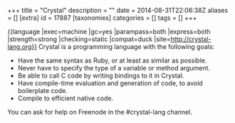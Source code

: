 +++
title = "Crystal"
description = ""
date = 2014-08-31T22:06:38Z
aliases = []
[extra]
id = 17887
[taxonomies]
categories = []
tags = []
+++

{{language
|exec=machine
|gc=yes
|parampass=both
|express=both
|strength=strong
|checking=static
|compat=duck
|site=http://crystal-lang.org}}
Crystal is a programming language with the following goals:
* Have the same syntax as Ruby, or at least as similar as possible.
* Never have to specify the type of a variable or method argument.
* Be able to call C code by writing bindings to it in Crystal.
* Have compile-time evaluation and generation of code, to avoid boilerplate code.
* Compile to efficient native code.

You can ask for help on Freenode in the #crystal-lang channel.
